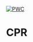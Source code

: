 [![PWC](https://img.shields.io/endpoint.svg?url=https://paperswithcode.com/badge/target-before-shooting-accurate-anomaly/anomaly-detection-on-mvtec-ad)](https://paperswithcode.com/sota/anomaly-detection-on-mvtec-ad?p=target-before-shooting-accurate-anomaly)
# CPR
